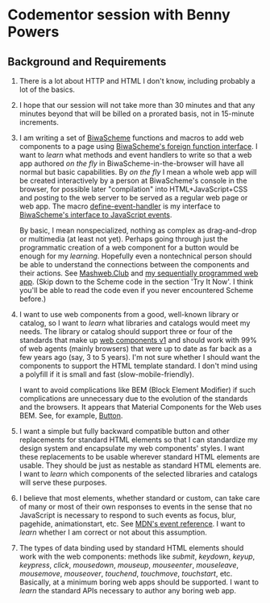 # Codementor session with Benny Powers

## Background and Requirements

1. There is a lot about HTTP and HTML I don't know, including probably a lot
   of the basics.

1. I hope that our session will not take more than 30 minutes and that any
   minutes beyond that will be billed on a prorated basis, not in 15-minute
   increments.

1. I am writing a set of [BiwaScheme](https://www.biwascheme.org/) functions
   and macros to add web components to a page using
   [BiwaScheme's foreign function interface](https://www.biwascheme.org/doc/reference.html#js-interface).
   I want to *learn* what methods and event handlers to write so that a web app
   authored *on the fly* in BiwaScheme-in-the-browser will have all normal but
   basic capabilities. By *on the fly* I mean a whole web app will be created
   interactively by a person at BiwaScheme's console in the browser,
   for possible later "compilation" into HTML+JavaScript+CSS and posting
   to the web server to be served as a regular web page or web app.
   The macro
   [define-event-handler](https://raw.githubusercontent.com/Mashweb/seq_webapp_biwascheme/master/mini-framework.scm)
   is my interface to
   [BiwaScheme's interface to JavaScript events](https://www.biwascheme.org/doc/reference.html#js-interface).
   
   By basic, I mean nonspecialized, nothing as complex as drag-and-drop or
   multimedia (at least not yet). Perhaps going through just the programmatic
   creation of a web component for a button would be enough for my *learning*.
   Hopefully even a nontechnical person should be able to understand the
   connections between the components and their actions. See
   [Mashweb.Club](http://mashweb.club/) and
   [my sequentially programmed web app](https://doc.mashweb.club/experiments/seq_webapp_biwascheme/). (Skip down to the Scheme code in the section
   'Try It Now'. I think you'll be able to read the code even if you never
   encountered Scheme before.)

1. I want to use web components from a good, well-known library or catalog,
   so I want to *learn* what libraries and catalogs would meet my needs.
   The library or catalog should support three or four of the standards
   that make up
   [web components v1](https://www.webcomponents.org/introduction) and should
   work with 99% of web agents (mainly browsers) that were up to date as far
   back as a few years ago (say, 3 to 5 years). I'm not sure whether I should
   want the components to support the HTML template standard.
   I don't mind using a polyfill if it is small and fast (slow-mobile-friendly).

   I want to avoid complications like BEM (Block Element Modifier) if such
   complications are unnecessary due to the evolution of the standards and the
   browsers. It appears that Material Components for the Web uses BEM.
   See, for example,
   [Button](https://material-components.github.io/material-components-web-catalog/#/component/button).

1. I want a simple but fully backward compatible button and other replacements
   for standard HTML elements so that I can standardize my design system
   and encapsulate my web components' styles. I want these replacements to be
   usable wherever standard HTML elements are usable. They should be just as
   nestable as standard HTML elements are. I want to *learn* which components
   of the selected libraries and catalogs will serve these purposes.

1. I believe that most elements, whether standard or custom, can take care of
   many or most of their own responses to events
   in the sense that no JavaScript is necessary to respond to such events
   as focus, blur, pagehide, animationstart, etc.
   See [MDN's event reference](https://developer.mozilla.org/en-US/docs/Web/Events#Standard_events).
   I want to *learn* whether I am correct or not about this assumption.

1. The types of data binding used by standard HTML elements should work with
   the web components: methods like *submit*, *keydown*, *keyup*, *keypress*,
   *click*, *mousedown*, *mouseup*, *mouseenter*, *mouseleave*, *mousemove*,
   *mouseover*, *touchend*, *touchmove*, *touchstart*, etc.
   Basically, at a minimum boring web apps should be supported.
   I want to *learn* the standard APIs necessary to author any boring web app. 
